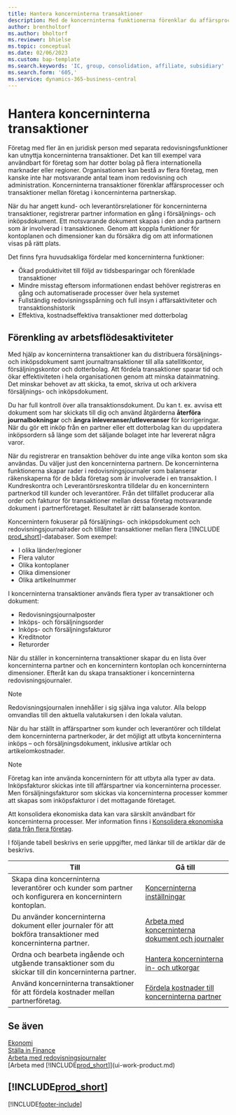 ```yaml
---
title: Hantera koncerninterna transaktioner
description: Med de koncerninterna funktionerna förenklar du affärsprocesser och transaktioner mellan företag inom samma organisation.
author: brentholtorf
ms.author: bholtorf
ms.reviewer: bhielse
ms.topic: conceptual
ms.date: 02/06/2023
ms.custom: bap-template
ms.search.keywords: 'IC, group, consolidation, affiliate, subsidiary'
ms.search.form: '605,'
ms.service: dynamics-365-business-central
---
```

# <a name="managing-intercompany-transactions"></a>Hantera koncerninterna transaktioner

Företag med fler än en juridisk person med separata redovisningsfunktioner kan utnyttja koncerninterna transaktioner. Det kan till exempel vara användbart för företag som har dotter bolag på flera internationella marknader eller regioner. Organisationen kan bestå av flera företag, men kanske inte har motsvarande antal team inom redovisning och administration. Koncerninterna transaktioner förenklar affärsprocesser och transaktioner mellan företag i koncerninterna partnerskap.

När du har angett kund- och leverantörsrelationer för koncerninterna transaktioner, registrerar partner information en gång i försäljnings- och inköpsdokument. Ett motsvarande dokument skapas i den andra partnern som är involverad i transaktionen. Genom att koppla funktioner för kontoplanen och dimensioner kan du försäkra dig om att informationen visas på rätt plats.  

Det finns fyra huvudsakliga fördelar med koncerninterna funktioner:  

* Ökad produktivitet till följd av tidsbesparingar och förenklade transaktioner  
* Mindre misstag eftersom informationen endast behöver registreras en gång och automatiserade processer över hela systemet  
* Fullständig redovisningsspårning och full insyn i affärsaktiviteter och transaktionshistorik  
* Effektiva, kostnadseffektiva transaktioner med dotterbolag  

## <a name="streamline-the-flow-of-business-activities"></a>Förenkling av arbetsflödesaktiviteter

Med hjälp av koncerninterna transaktioner kan du distribuera försäljnings- och inköpsdokument samt journaltransaktioner till alla satellitkontor, försäljningskontor och dotterbolag. Att fördela transaktioner sparar tid och ökar effektiviteten i hela organisationen genom att minska datainmatning. Det minskar behovet av att skicka, ta emot, skriva ut och arkivera försäljnings- och inköpsdokument.  

Du har full kontroll över alla transaktionsdokument. Du kan t. ex. avvisa ett dokument som har skickats till dig och använd åtgärderna **återföra journalbokningar** och **ångra inleveranser/utleveranser** för korrigeringar. När du gör ett inköp från en partner eller ett dotterbolag kan du uppdatera inköpsordern så länge som det säljande bolaget inte har levererat några varor.  

När du registrerar en transaktion behöver du inte ange vilka konton som ska användas. Du väljer just den koncerninterna partnern. De koncerninterna funktionerna skapar rader i redovisningsjournaler som balanserar räkenskaperna för de båda företag som är involverade i en transaktion. I Kundreskontra och Leverantörsreskontra tilldelar du en koncernintern partnerkod till kunder och leverantörer. Från det tillfället producerar alla order och fakturor för transaktioner mellan dessa företag motsvarande dokument i partnerföretaget. Resultatet är rätt balanserade konton.  

Koncernintern fokuserar på försäljnings- och inköpsdokument och redovisningsjournalrader och tillåter transaktioner mellan flera [!INCLUDE [prod_short](includes/prod_short.md)]-databaser. Som exempel:

* I olika länder/regioner
* Flera valutor
* Olika kontoplaner
* Olika dimensioner
* Olika artikelnummer  

I koncerninterna transaktioner används flera typer av transaktioner och dokument:  

* Redovisningsjournalposter
* Inköps- och försäljningsorder
* Inköps- och försäljningsfakturor
* Kreditnotor
* Returorder

När du ställer in koncerninterna transaktioner skapar du en lista över koncerninterna partner och en koncernintern kontoplan och koncerninterna dimensioner. Efteråt kan du skapa transaktioner i koncerninterna redovisningsjournaler.

> [!NOTE]
> Redovisningsjournalen innehåller i sig själva inga valutor. Alla belopp omvandlas till den aktuella valutakursen i den lokala valutan.

När du har ställt in affärspartner som kunder och leverantörer och tilldelat dem koncerninterna partnerkoder, är det möjligt att utbyta koncerninterna inköps – och försäljningsdokument, inklusive artiklar och artikelomkostnader. 

> [!NOTE]
> Företag kan inte använda koncernintern för att utbyta alla typer av data. Inköpsfakturor skickas inte till affärspartner via koncerninterna processer. Men försäljningsfakturor som skickas via koncerninterna processer kommer att skapas som inköpsfakturor i det mottagande företaget.

Att konsolidera ekonomiska data kan vara särskilt användbart för koncerninterna processer. Mer information finns i [Konsolidera ekonomiska data från flera företag](finance-consolidated-company-reporting.md).

I följande tabell beskrivs en serie uppgifter, med länkar till de artiklar där de beskrivs.

|Till |Gå till|
|---|---|
|Skapa dina koncerninterna leverantörer och kunder som partner och konfigurera en koncernintern kontoplan.|[Koncerninterna inställningar](intercompany-how-setup.md)|
|Du använder koncerninterna dokument eller journaler för att bokföra transaktioner med koncerninterna partner.|[Arbeta med koncerninterna dokument och journaler](intercompany-how-work-documents-journals.md)|
|Ordna och bearbeta ingående och utgående transaktioner som du skickar till din koncerninterna partner.|[Hantera koncerninterna in- och utkorgar](intercompany-how-manage-intercompany-inbox.md)|
|Använd koncerninterna transaktioner för att fördela kostnader mellan partnerföretag.|[Fördela kostnader till koncerninterna partner](intercompany-allocate-costs.md)|

## <a name="see-also"></a>Se även

[Ekonomi](finance.md)  
[Ställa in Finance](finance-setup-finance.md)  
[Arbeta med redovisningsjournaler](ui-work-general-journals.md)  
[Arbeta med [!INCLUDE[prod_short](includes/prod_short.md)]](ui-work-product.md)

## [!INCLUDE[prod_short](includes/free_trial_md.md)]  


[!INCLUDE[footer-include](includes/footer-banner.md)]
